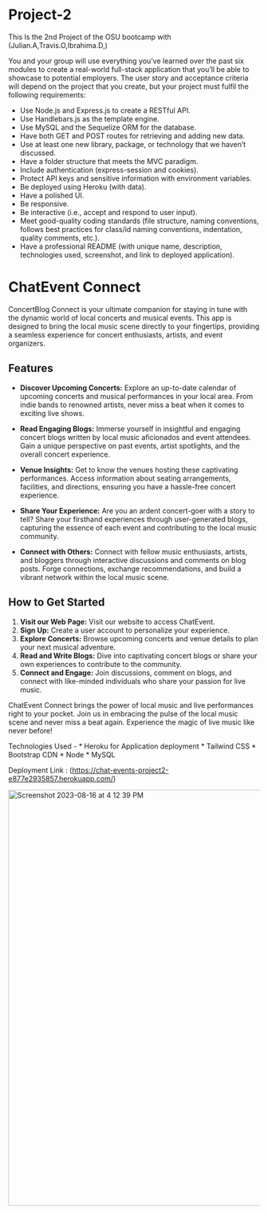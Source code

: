 # Project-2
This Is the 2nd Project of the OSU bootcamp with (Julian.A,Travis.O,Ibrahima.D,)

You and your group will use everything you’ve learned over the past six modules to create a real-world full-stack application that you’ll be able to showcase to potential employers. The user story and acceptance criteria will depend on the project that you create, but your project must fulfil the following requirements:
* Use Node.js and Express.js to create a RESTful API.
* Use Handlebars.js as the template engine.
* Use MySQL and the Sequelize ORM for the database.
* Have both GET and POST routes for retrieving and adding new data.
* Use at least one new library, package, or technology that we haven’t discussed.
* Have a folder structure that meets the MVC paradigm.
* Include authentication (express-session and cookies).
* Protect API keys and sensitive information with environment variables.
* Be deployed using Heroku (with data).
* Have a polished UI.
* Be responsive.
* Be interactive (i.e., accept and respond to user input).
* Meet good-quality coding standards (file structure, naming conventions, follows best practices for class/id naming conventions, indentation, quality comments, etc.).
* Have a professional README (with unique name, description, technologies used, screenshot, and link to deployed application).

# ChatEvent Connect

ConcertBlog Connect is your ultimate companion for staying in tune with the dynamic world of local concerts and musical events. This app is designed to bring the local music scene directly to your fingertips, providing a seamless experience for concert enthusiasts, artists, and event organizers. 

## Features

- **Discover Upcoming Concerts:** Explore an up-to-date calendar of upcoming concerts and musical performances in your local area. From indie bands to renowned artists, never miss a beat when it comes to exciting live shows.

- **Read Engaging Blogs:** Immerse yourself in insightful and engaging concert blogs written by local music aficionados and event attendees. Gain a unique perspective on past events, artist spotlights, and the overall concert experience.

- **Venue Insights:** Get to know the venues hosting these captivating performances. Access information about seating arrangements, facilities, and directions, ensuring you have a hassle-free concert experience.

- **Share Your Experience:** Are you an ardent concert-goer with a story to tell? Share your firsthand experiences through user-generated blogs, capturing the essence of each event and contributing to the local music community.

- **Connect with Others:** Connect with fellow music enthusiasts, artists, and bloggers through interactive discussions and comments on blog posts. Forge connections, exchange recommendations, and build a vibrant network within the local music scene.

## How to Get Started

1. **Visit our Web Page:** Visit our website to access ChatEvent.
2. **Sign Up:** Create a user account to personalize your experience.
3. **Explore Concerts:** Browse upcoming concerts and venue details to plan your next musical adventure.
4. **Read and Write Blogs:** Dive into captivating concert blogs or share your own experiences to contribute to the community.
5. **Connect and Engage:** Join discussions, comment on blogs, and connect with like-minded individuals who share your passion for live music.

ChatEvent Connect brings the power of local music and live performances right to your pocket. Join us in embracing the pulse of the local music scene and never miss a beat again. Experience the magic of live music like never before!


Technologies Used -
    * Heroku for Application deployment 
    * Tailwind CSS
    * Bootstrap CDN
    * Node
    * MySQL


Deployment Link : (https://chat-events-project2-e877e2935857.herokuapp.com/)


<img width="832" alt="Screenshot 2023-08-16 at 4 12 39 PM" src="https://github.com/Julianjaguilar/Project-2/assets/127900035/06663195-e439-49aa-911d-125fad7e8180">

